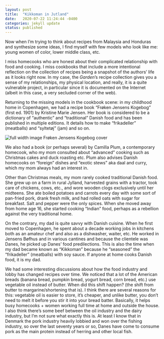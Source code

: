 ```yaml
---
layout: post
title:  "Kikkoman in Jutland"
date:   2020-07-22 11:24:44 -0400
categories: jekyll update
status: published
---
```

Now when I’m trying to think about recipes from Malaysia and Honduras and synthesize some ideas, I find myself with few models who look like me: young women of color, lower middle class, etc. 

I miss homecooks who are honest about their complicated relationship with food and cooking. I miss cookbooks that include a more intentional reflection on the collection of recipes being a snapshot of the authors’ life as it looks right now. In my case, the *Garden*’s recipe collection gives you a sense of my relationships, my physical location, and really, it is a quite vulnerable project, in particular since it is documented on the Internet (albeit in this case, a very secluded corner of the web). 

Returning to the missing models in the cookbook scene: in my childhood home in Copenhagen, we had a recipe book “Frøken Jensens Kogebog” (first ed. 1901) by Kristine Marie Jensen. Her book is considered to be a dictionary of “authentic” and “traditional” Danish food and has been published in multiple editions. It details how to make “frikadeller” (meatballs) and “syltetøj” (jam) and so on. 

<span class="marginnote">
	<img src="{{ 'Frk._Jensens_Kogebog.jpg' | prepend: site.baseurl }}" alt="full width image" 
	/>
	Frøken Jensens Kogebog cover
</span>


We also had a book (or perhaps several) by Camilla Plum, a contemporary homecook, who my mom consulted about “advanced” cooking such as Christmas cakes and duck roasting etc. Plum also advises Danish homecooks on “foreign” dishes and “exotic stews” aka daal and curry, which my mom always had an interest in. 

Other than Christmas meals, my mom rarely cooked traditional Danish food. She grew up on a farm in rural Jylland, harvested grains with a tractor, took care of chickens, cows, etc., and wore wooden clogs exclusively until her midteens. She ate boiled potatoes and carrots every day with some sort of pan-fried pork, drank fresh milk, and had rolled oats with sugar for breakfast. Salt and pepper were the only spices. When she moved away from home age 16, she started cooking “Indian” food, perhaps as a rebellion against the very traditional home. 

On the contrary, my dad is quite savvy with Danish cuisine. When he first moved to Copenhagen, he spent about a decade working jobs in kitchens both as an amateur chef and also as a dishwasher, waiter, etc. He worked in Jensens Bøfhus and in various cantines and because the clientele was Danes, he picked up Danes’ food predilections. This is also the time when my dad became known as “Kikkoman” because he “seasoned” the “frikadeller” (meatballs) with soy sauce. If anyone at home cooks Danish food, it is my dad.  

We had some interesting discussions about how the food industry and lobby has changed recipes over time. We noticed that a lot of the American breads (banana bread, pumpkin bread, yogurt bread, corn bread, etc.) use vegetable oil instead of butter. When did this shift happen? (the shift from butter to margarine/shortening that is). I think there are several reasons for this: vegetable oil is easier to store, it’s cheaper, and unlike butter, you don’t need to melt it before you stir it into your bread batter. Basically, it helps busy homecooks + women working full time at home and outside the house. I also think there’s some beef between the oil industry and the dairy industry, but I’m not sure what exactly this is. At least I know that in Denmark the pork industry heavily lobbied and won over the fishing industry, so over the last seventy years or so, Danes have come to consume pork as the main protein instead of herring and other local fish.